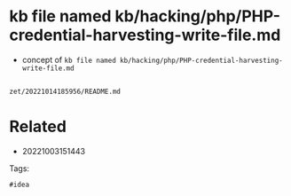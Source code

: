 # kb file named kb/hacking/php/PHP-credential-harvesting-write-file.md

- concept of `kb file named kb/hacking/php/PHP-credential-harvesting-write-file.md`

```
```

` zet/20221014185956/README.md `

# Related

- 20221003151443

Tags:

    #idea
